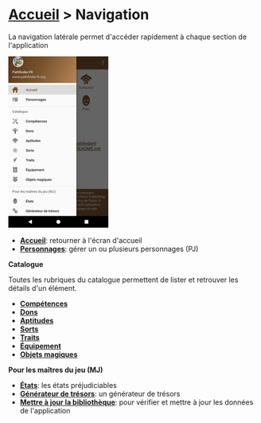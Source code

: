 # [Accueil](..) > Navigation

La navigation latérale permet d'accéder rapidement à chaque section de l'application

<a href="../../images/navigation/navigation.png"><img src="../../images/navigation/navigation_small.jpg" title="Navigation"/></a>

* **[Accueil](..)**: retourner à l'écran d'accueil
* **[Personnages](..)**: gérer un ou plusieurs personnages (PJ)

**Catalogue**

Toutes les rubriques du catalogue permettent de lister et retrouver les détails d'un élément.

* **[Compétences](../catalog/skills.md)** 
* **[Dons](../catalog/feats.md)**
* **[Aptitudes](../catalog/features.md)** 
* **[Sorts](../catalog/spells.md)**
* **[Traits](../catalog/traits.md)**
* **[Équipement](../catalog/equipment.md)**
* **[Objets magiques](../catalog/magic.md)**

**Pour les maîtres du jeu (MJ)**

* **[États](.)**: les états préjudiciables
* **[Générateur de trésors](.)**: un générateur de trésors
* **[Mettre à jour la bibliothèque](.)**: pour vérifier et mettre à jour les données de l'application
